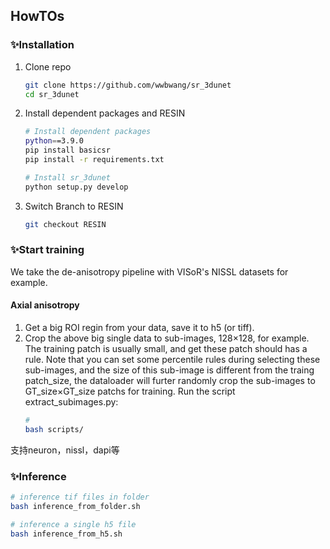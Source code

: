 ## HowTOs

### ✨**Installation**

1. Clone repo

    ```bash
    git clone https://github.com/wwbwang/sr_3dunet
    cd sr_3dunet
    ```
2. Install dependent packages and RESIN

    ```bash
    # Install dependent packages
    python==3.9.0
    pip install basicsr
    pip install -r requirements.txt

    # Install sr_3dunet
    python setup.py develop
    ```

3. Switch Branch to RESIN
    ```bash
    git checkout RESIN
    ```

### ✨**Start training**
We take the de-anisotropy pipeline with VISoR's NISSL datasets for example.

#### **Axial anisotropy**
1. Get a big ROI regin from your data, save it to h5 (or tiff).
2. Crop the above big single data to sub-images, 128×128, for example. The training patch is usually small, and get these patch should has a rule. Note that you can set some percentile rules during selecting these sub-images, and the size of this sub-image is different from the traing patch_size, the dataloader will furter randomly crop the sub-images to GT_size×GT_size patchs for training.
Run the script extract_subimages.py:
    ```bash
    # 
    bash scripts/
    ```


支持neuron，nissl，dapi等

### ✨**Inference**

```bash
# inference tif files in folder
bash inference_from_folder.sh

# inference a single h5 file
bash inference_from_h5.sh
```